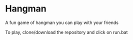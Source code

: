 # Hangman

A fun game of hangman you can play with your friends

To play, clone/download the repository and click on run.bat